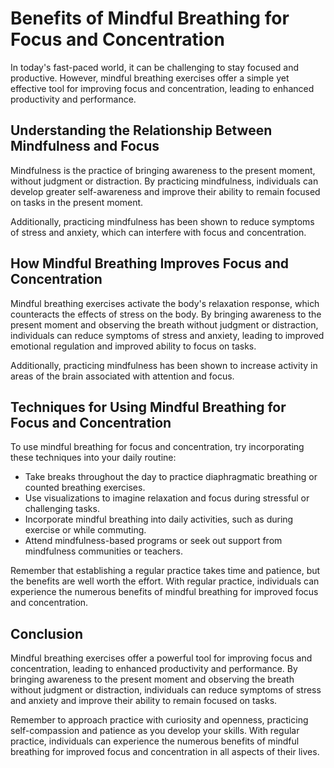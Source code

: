 Benefits of Mindful Breathing for Focus and Concentration
========================================================================================================

In today's fast-paced world, it can be challenging to stay focused and productive. However, mindful breathing exercises offer a simple yet effective tool for improving focus and concentration, leading to enhanced productivity and performance.

Understanding the Relationship Between Mindfulness and Focus
------------------------------------------------------------

Mindfulness is the practice of bringing awareness to the present moment, without judgment or distraction. By practicing mindfulness, individuals can develop greater self-awareness and improve their ability to remain focused on tasks in the present moment.

Additionally, practicing mindfulness has been shown to reduce symptoms of stress and anxiety, which can interfere with focus and concentration.

How Mindful Breathing Improves Focus and Concentration
------------------------------------------------------

Mindful breathing exercises activate the body's relaxation response, which counteracts the effects of stress on the body. By bringing awareness to the present moment and observing the breath without judgment or distraction, individuals can reduce symptoms of stress and anxiety, leading to improved emotional regulation and improved ability to focus on tasks.

Additionally, practicing mindfulness has been shown to increase activity in areas of the brain associated with attention and focus.

Techniques for Using Mindful Breathing for Focus and Concentration
------------------------------------------------------------------

To use mindful breathing for focus and concentration, try incorporating these techniques into your daily routine:

* Take breaks throughout the day to practice diaphragmatic breathing or counted breathing exercises.
* Use visualizations to imagine relaxation and focus during stressful or challenging tasks.
* Incorporate mindful breathing into daily activities, such as during exercise or while commuting.
* Attend mindfulness-based programs or seek out support from mindfulness communities or teachers.

Remember that establishing a regular practice takes time and patience, but the benefits are well worth the effort. With regular practice, individuals can experience the numerous benefits of mindful breathing for improved focus and concentration.

Conclusion
----------

Mindful breathing exercises offer a powerful tool for improving focus and concentration, leading to enhanced productivity and performance. By bringing awareness to the present moment and observing the breath without judgment or distraction, individuals can reduce symptoms of stress and anxiety and improve their ability to remain focused on tasks.

Remember to approach practice with curiosity and openness, practicing self-compassion and patience as you develop your skills. With regular practice, individuals can experience the numerous benefits of mindful breathing for improved focus and concentration in all aspects of their lives.
